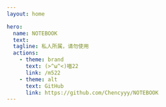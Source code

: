 ```yaml
---
layout: home

hero:
  name: NOTEBOOK
  text: 
  tagline: 私人所属，请勿使用
  actions:
    - theme: brand
      text: (>^ω^<)喵22
      link: /m522
    - theme: alt
      text: GitHub
      link: https://github.com/Chencyyy/NOTEBOOK
---
```

